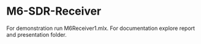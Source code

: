 # M6-SDR-Receiver
For demonstration run M6Receiver1.mlx.
For documentation explore report and presentation folder.
